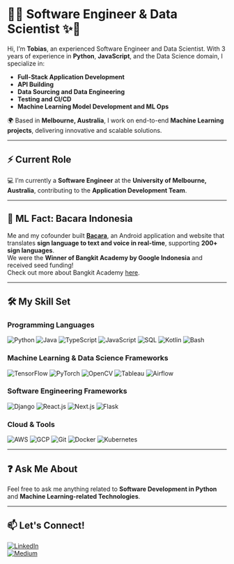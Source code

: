 # 🚀✨ Software Engineer & Data Scientist ✨🚀

Hi, I’m **Tobias**, an experienced Software Engineer and Data Scientist. With 3 years of experience in **Python**, **JavaScript**, and the Data Science domain, I specialize in:

- **Full-Stack Application Development**
- **API Building**
- **Data Sourcing and Data Engineering**
- **Testing and CI/CD**
- **Machine Learning Model Development and ML Ops**

🌍 Based in **Melbourne, Australia**, I work on end-to-end **Machine Learning projects**, delivering innovative and scalable solutions.

---

## ⚡ Current Role
💻 I’m currently a **Software Engineer** at the **University of Melbourne, Australia**, contributing to the **Application Development Team**.

---

## 🤖 ML Fact: Bacara Indonesia
Me and my cofounder built **[Bacara](https://www.youtube.com/watch?v=WRROIvdB57c&t=376s&ab_channel=ThomasKenRonaldi)**, an Android application and website that translates **sign language to text and voice in real-time**, supporting **200+ sign languages**.  
We were the **Winner of Bangkit Academy by Google Indonesia** and received seed funding!  
Check out more about Bangkit Academy [here](https://grow.google/intl/id_id/bangkit/?tab=machine-learning).

---

## 🛠️ My Skill Set

### Programming Languages
![Python](https://img.shields.io/badge/-Python-3776AB?style=flat-square&logo=python&logoColor=white)
![Java](https://img.shields.io/badge/-Java-007396?style=flat-square&logo=java&logoColor=white)
![TypeScript](https://img.shields.io/badge/-TypeScript-3178C6?style=flat-square&logo=typescript&logoColor=white)
![JavaScript](https://img.shields.io/badge/-JavaScript-F7DF1E?style=flat-square&logo=javascript&logoColor=black)
![SQL](https://img.shields.io/badge/-SQL-003B57?style=flat-square&logo=postgresql&logoColor=white)
![Kotlin](https://img.shields.io/badge/-Kotlin-0095D5?style=flat-square&logo=kotlin&logoColor=white)
![Bash](https://img.shields.io/badge/-Bash-4EAA25?style=flat-square&logo=gnu-bash&logoColor=white)

### Machine Learning & Data Science Frameworks
![TensorFlow](https://img.shields.io/badge/-TensorFlow-FF6F00?style=flat-square&logo=tensorflow&logoColor=white)
![PyTorch](https://img.shields.io/badge/-PyTorch-EE4C2C?style=flat-square&logo=pytorch&logoColor=white)
![OpenCV](https://img.shields.io/badge/-OpenCV-5C3EE8?style=flat-square&logo=opencv&logoColor=white)
![Tableau](https://img.shields.io/badge/-Tableau-E97627?style=flat-square&logo=tableau&logoColor=white)
![Airflow](https://img.shields.io/badge/-Apache%20Airflow-017CEE?style=flat-square&logo=apache-airflow&logoColor=white)

### Software Engineering Frameworks
![Django](https://img.shields.io/badge/-Django-092E20?style=flat-square&logo=django&logoColor=white)
![React.js](https://img.shields.io/badge/-React.js-61DAFB?style=flat-square&logo=react&logoColor=black)
![Next.js](https://img.shields.io/badge/-Next.js-000000?style=flat-square&logo=next.js&logoColor=white)
![Flask](https://img.shields.io/badge/-Flask-000000?style=flat-square&logo=flask&logoColor=white)

### Cloud & Tools
![AWS](https://img.shields.io/badge/-AWS-232F3E?style=flat-square&logo=amazon-aws&logoColor=white)
![GCP](https://img.shields.io/badge/-Google%20Cloud-4285F4?style=flat-square&logo=google-cloud&logoColor=white)
![Git](https://img.shields.io/badge/-Git-F05032?style=flat-square&logo=git&logoColor=white)
![Docker](https://img.shields.io/badge/-Docker-2496ED?style=flat-square&logo=docker&logoColor=white)
![Kubernetes](https://img.shields.io/badge/-Kubernetes-326CE5?style=flat-square&logo=kubernetes&logoColor=white)

---

## ❓ Ask Me About
Feel free to ask me anything related to **Software Development in Python** and **Machine Learning-related Technologies**.

---

## 📫 Let's Connect!
[![LinkedIn](https://img.shields.io/badge/-LinkedIn-0A66C2?style=flat-square&logo=linkedin&logoColor=white)](https://www.linkedin.com/in/silalahitobias)  
[![Medium](https://img.shields.io/badge/-Medium-12100E?style=flat-square&logo=medium&logoColor=white)](https://medium.com/@tobias.silalahi)
